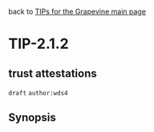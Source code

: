back to [TIPs for the Grapevine main page](https://github.com/wds4/tapestry-protocol/blob/main/tips/grapevine/README.md)

TIP-2.1.2
=====

trust attestations
---

`draft` `author:wds4`

## Synopsis
